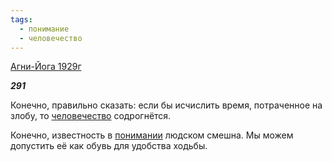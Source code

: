 ```yaml
---
tags:
  - понимание
  - человечество
---
```

[Агни-Йога 1929г](https://127.0.0.1:4002/agni/1929)

___291___

Конечно, правильно сказать: если бы исчислить время, потраченное на злобу, то [человечество](../../../tags/#человечество) содрогнётся.   

Конечно, известность в [понимании](../../../tags/#понимание) людском смешна. Мы можем допустить её как обувь для удобства ходьбы.